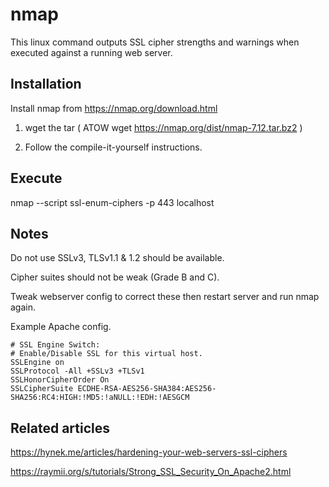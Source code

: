 # nmap

This linux command outputs SSL cipher strengths and warnings when executed against a running web server.

## Installation

Install nmap from https://nmap.org/download.html

1. wget the tar ( ATOW wget https://nmap.org/dist/nmap-7.12.tar.bz2 )

2. Follow the compile-it-yourself instructions.

## Execute

nmap --script ssl-enum-ciphers -p 443 localhost

## Notes

Do not use SSLv3, TLSv1.1 & 1.2 should be available.

Cipher suites should not be weak (Grade B and C).

Tweak webserver config to correct these then restart server and run nmap again.

Example Apache config.

```
# SSL Engine Switch:
# Enable/Disable SSL for this virtual host.
SSLEngine on
SSLProtocol -All +SSLv3 +TLSv1
SSLHonorCipherOrder On
SSLCipherSuite ECDHE-RSA-AES256-SHA384:AES256-SHA256:RC4:HIGH:!MD5:!aNULL:!EDH:!AESGCM
```

## Related articles

https://hynek.me/articles/hardening-your-web-servers-ssl-ciphers

https://raymii.org/s/tutorials/Strong_SSL_Security_On_Apache2.html
